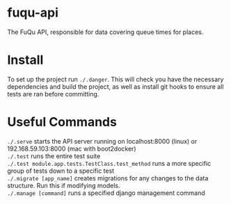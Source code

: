 # fuqu-api

The FuQu API, responsible for data covering queue times for places.

# Install

To set up the project run `./.danger`. This will check you have the necessary dependencies and build the project, as well
as install git hooks to ensure all tests are ran before committing.

# Useful Commands

`./.serve` starts the API server running on localhost:8000 (linux) or 192.168.59.103:8000 (mac with boot2docker)  
`./.test` runs the entire test suite  
`./.test module.app.tests.TestClass.test_method` runs a more specific group of tests down to a specific test  
`./.migrate [app_name]` creates migrations for any changes to the data structure. Run this if modifying models.  
`./.manage [command]` runs a specified django management command  
